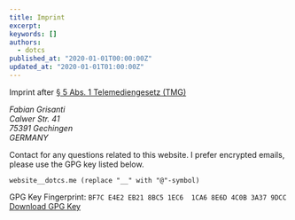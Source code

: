 ```yaml
---
title: Imprint
excerpt: 
keywords: []
authors:
  - dotcs
published_at: "2020-01-01T00:00:00Z"
updated_at: "2020-01-01T01:00:00Z"
---
```


Imprint after [§ 5 Abs. 1 Telemediengesetz (TMG)][tmg-paragraph-5]

<address>
Fabian Grisanti<br />
Calwer Str. 41<br />
75391 Gechingen<br />
GERMANY
</address>

Contact for any questions related to this website.
I prefer encrypted emails, please use the GPG key listed below.

`website__dotcs.me (replace "__" with "@"-symbol)`

GPG Key Fingerprint: `BF7C E4E2 EB21 8BC5 1EC6  1CA6 8E6D 4C0B 3A37 9DCC`  
[Download GPG Key](/dotcs-public-key.asc)

[tmg-paragraph-5]: https://dejure.org/gesetze/TMG/5.html